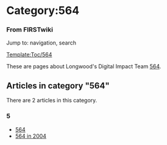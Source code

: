 
# Category:564

### From FIRSTwiki

Jump to: navigation, search

[Template:Toc/564](/index.php?title=Template:Toc/564&action=edit
"Template:Toc/564" )

These are pages about Longwood's Digital Impact Team [564](/index.php/564
"564" ).

  

## Articles in category "564"

There are 2 articles in this category.

### 5

  * [564](/index.php/564 "564" )
  * [564 in 2004](/index.php/564_in_2004 "564 in 2004" )

